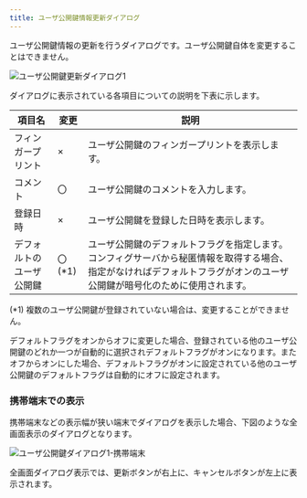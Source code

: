 ```yaml
---
title: ユーザ公開鍵情報更新ダイアログ
---
```


ユーザ公開鍵情報の更新を行うダイアログです。ユーザ公開鍵自体を変更することはできません。

![ユーザ公開鍵更新ダイアログ1](../img/screen-621-01.png)

ダイアログに表示されている各項目についての説明を下表に示します。

|項目名|変更|説明|
|---|---|---|
|フィンガープリント|×|ユーザ公開鍵のフィンガープリントを表示します。|
|コメント|〇|ユーザ公開鍵のコメントを入力します。|
|登録日時|×|ユーザ公開鍵を登録した日時を表示します。|
|デフォルトのユーザ公開鍵|〇(*1)|ユーザ公開鍵のデフォルトフラグを指定します。コンフィグサーバから秘匿情報を取得する場合、指定がなければデフォルトフラグがオンのユーザ公開鍵が暗号化のために使用されます。|

(*1) 複数のユーザ公開鍵が登録されていない場合は、変更することができません。

デフォルトフラグをオンからオフに変更した場合、登録されている他のユーザ公開鍵のどれか一つが自動的に選択されデフォルトフラグがオンになります。またオフからオンにした場合、デフォルトフラグがオンに設定されている他のユーザ公開鍵のデフォルトフラグは自動的にオフに設定されます。

### 携帯端末での表示

携帯端末などの表示幅が狭い端末でダイアログを表示した場合、下図のような全画面表示のダイアログとなります。

![ユーザ公開鍵ダイアログ1-携帯端末](../img/screen-621-02.png)

全画面ダイアログ表示では、更新ボタンが右上に、キャンセルボタンが左上に表示されます。
